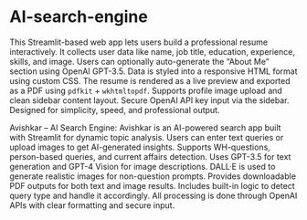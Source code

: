 # AI-search-engine
This Streamlit-based web app lets users build a professional resume interactively.
It collects user data like name, job title, education, experience, skills, and image.
Users can optionally auto-generate the “About Me” section using OpenAI GPT-3.5.
Data is styled into a responsive HTML format using custom CSS.
The resume is rendered as a live preview and exported as a PDF using `pdfkit` + `wkhtmltopdf`.
Supports profile image upload and clean sidebar content layout.
Secure OpenAI API key input via the sidebar.
Designed for simplicity, speed, and professional output.

 Avishkar – AI Search Engine:
Avishkar is an AI-powered search app built with Streamlit for dynamic topic analysis.
Users can enter text queries or upload images to get AI-generated insights.
Supports WH-questions, person-based queries, and current affairs detection.
Uses GPT-3.5 for text generation and GPT-4 Vision for image descriptions.
DALL·E is used to generate realistic images for non-question prompts.
Provides downloadable PDF outputs for both text and image results.
Includes built-in logic to detect query type and handle it accordingly.
All processing is done through OpenAI APIs with clear formatting and secure input.
